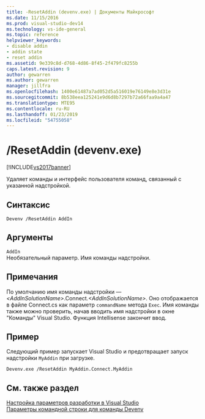 ```yaml
---
title: -ResetAddin (devenv.exe) | Документы Майкрософт
ms.date: 11/15/2016
ms.prod: visual-studio-dev14
ms.technology: vs-ide-general
ms.topic: reference
helpviewer_keywords:
- disable addin
- addin state
- reset addin
ms.assetid: 9e339c8d-d768-4d86-8f45-2f479fc8255b
caps.latest.revision: 9
author: gewarren
ms.author: gewarren
manager: jillfra
ms.openlocfilehash: 1400e61487a7ad052d5a516019e76149e8e3d31e
ms.sourcegitcommit: 8b538eea125241e9d6d8b7297b72a66faa9a4a47
ms.translationtype: MTE95
ms.contentlocale: ru-RU
ms.lasthandoff: 01/23/2019
ms.locfileid: "54755058"
---
```

# <a name="resetaddin-devenvexe"></a>/ResetAddin (devenv.exe)
[!INCLUDE[vs2017banner](../../includes/vs2017banner.md)]

  
Удаляет команды и интерфейс пользователя команд, связанный с указанной надстройкой.  
  
## <a name="syntax"></a>Синтаксис  
  
```  
Devenv /ResetAddin AddIn  
```  
  
## <a name="arguments"></a>Аргументы  
 `AddIn`  
 Необязательный параметр. Имя команды надстройки.  
  
## <a name="remarks"></a>Примечания  
 По умолчанию имя команды надстройки — *\<AddInSolutionName>*.Connect<em>.\<AddInSolutionName></em>. Оно отображается в файле Connect.cs как параметр `commandName` метода `Exec`. Имя команды также можно проверить, начав вводить имя надстройки в окне "Команды" Visual Studio. Функция Intellisense закончит ввод.  
  
## <a name="example"></a>Пример  
 Следующий пример запускает Visual Studio и предотвращает запуск надстройки `MyAddin` при загрузке.  
  
```  
Devenv.exe /ResetAddin MyAddin.Connect.MyAddin  
```  
  
## <a name="see-also"></a>См. также раздел  
 [Настройка параметров разработки в Visual Studio](http://msdn.microsoft.com/22c4debb-4e31-47a8-8f19-16f328d7dcd3)   
 [Параметры командной строки для команды Devenv](../../ide/reference/devenv-command-line-switches.md)
